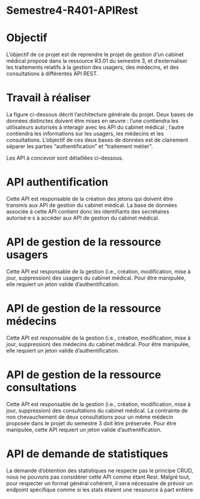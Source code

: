 # Semestre4-R401-APIRest

# Objectif
L’objectif de ce projet est de reprendre le projet de gestion d’un cabinet médical proposé dans la ressource R3.01 du semestre 3, et d’externaliser les traitements relatifs à la gestion des usagers, des médecins, et des consultations à différentes API REST.

# Travail à réaliser
La figure ci-dessous décrit l’architecture générale du projet.
Deux bases de données distinctes doivent être mises en œuvre : l’une contiendra les utilisateurs autorisés à interagir avec les API du cabinet médical ; l’autre contiendra les informations sur les usagers, les médecins et les consultations. L’objectif de ces deux bases de données est de clairement séparer les parties “authentification” et “traitement métier”.

Les API à concevoir sont détaillées ci-dessous.

# API authentification
Cette API est responsable de la création des jetons qui doivent être transmis aux API de gestion du cabinet médical. La base de données associée à cette API contient donc les identifiants des 
secrétaires autorisé·e·s à accéder aux API de gestion du cabinet médical.

# API de gestion de la ressource usagers
Cette API est responsable de la gestion (i.e., création, modification, mise à jour, suppression) des usagers du cabinet médical. Pour être manipulée, elle requiert un jeton valide d’authentification.

# API de gestion de la ressource médecins
Cette API est responsable de la gestion (i.e., création, modification, mise à jour, suppression) des médecins du cabinet médical. Pour être manipulée, elle requiert un jeton valide d’authentification.

# API de gestion de la ressource consultations
Cette API est responsable de la gestion (i.e., création, modification, mise à jour, suppression) des consultations du cabinet médical. La contrainte de non chevauchement de deux consultations pour un même médecin proposée dans le projet du semestre 3 doit être préservée. Pour être manipulée, cette API requiert un jeton valide d’authentification.

# API de demande de statistiques
La demande d’obtention des statistiques ne respecte pas le principe CRUD, nous ne pouvons pas considérer cette API comme étant Rest. Malgré tout, pour respecter un format général cohérent, il sera nécessaire de prévoir un endpoint spécifique comme si les stats étaient une ressource à part entière.
